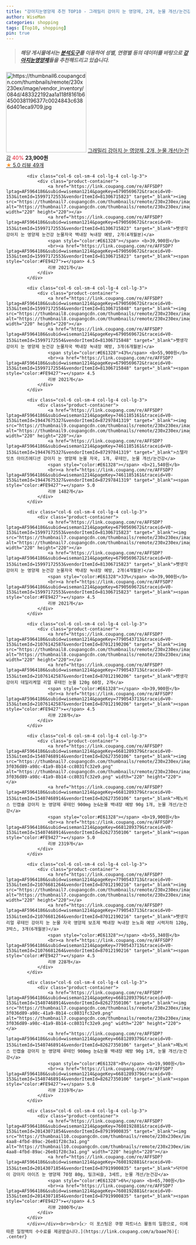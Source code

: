 ```yaml
---
title: "강아지눈영양제 추천 TOP10 - 그래밀리 강아지 눈 영양제, 2개, 눈물 개선/눈건강"
author: WiseMan
categories: shopping
tags: [Top10, shopping]
pin: true
---
```


> ##### 해당 게시물에서는 [**분석도구**](https://itemscout.io/)를 이용하여 **성별**, **연령별** 등의 데이터를 바탕으로 [**강아지눈영양제**](https://link.coupang.com/a/baae76)들을 추천해드리고 있습니다.
<div class="container"><div class="row">
            <div class="col-6 col-sm-4 col-lg-4 col-lg-3">
                <div class="product-container">
                    <a href="https://link.coupang.com/re/AFFSDP?lptag=AF5964186&subid=wiseman1214&pageKey=7475911210&traceid=V0-153&itemId=19789832086&vendorItemId=88410419725" target="_blank"><img src="https://thumbnail6.coupangcdn.com/thumbnails/remote/230x230ex/image/vendor_inventory/084d/483322192aa1a118f8161b64500381196377c0024843c6386d401eca9709.jpg" alt="https://thumbnail6.coupangcdn.com/thumbnails/remote/230x230ex/image/vendor_inventory/084d/483322192aa1a118f8161b64500381196377c0024843c6386d401eca9709.jpg" width="220" height="220"></a>
                    <a href="https://link.coupang.com/re/AFFSDP?lptag=AF5964186&subid=wiseman1214&pageKey=7475911210&traceid=V0-153&itemId=19789832086&vendorItemId=88410419725" target="_blank">그래밀리 강아지 눈 영양제, 2개, 눈물 개선/눈건강</a>
                    <span style="color:#E61328">40%</span> <b>23,900원</b>
                    <br><a href="https://link.coupang.com/re/AFFSDP?lptag=AF5964186&subid=wiseman1214&pageKey=7475911210&traceid=V0-153&itemId=19789832086&vendorItemId=88410419725" target="_blank"><span style="color:#FE9427">★</span> 5.0
                    리뷰 49개</a>
                </div>
            </div>
            
            <div class="col-6 col-sm-4 col-lg-4 col-lg-3">
                <div class="product-container">
                    <a href="https://link.coupang.com/re/AFFSDP?lptag=AF5964186&subid=wiseman1214&pageKey=6790569672&traceid=V0-153&itemId=15997172553&vendorItemId=81306715823" target="_blank"><img src="https://thumbnail7.coupangcdn.com/thumbnails/remote/230x230ex/image/vendor_inventory/8e2b/386c97c919c4d00ed00cb65de3bcd57e9e249e971fbc02cc1f9ef7315c6f.jpg" alt="https://thumbnail7.coupangcdn.com/thumbnails/remote/230x230ex/image/vendor_inventory/8e2b/386c97c919c4d00ed00cb65de3bcd57e9e249e971fbc02cc1f9ef7315c6f.jpg" width="220" height="220"></a>
                    <a href="https://link.coupang.com/re/AFFSDP?lptag=AF5964186&subid=wiseman1214&pageKey=6790569672&traceid=V0-153&itemId=15997172553&vendorItemId=81306715823" target="_blank">펫생각 강아지 눈 영양제 눈건강 눈물자국 백내장 녹내장 예방, 2개(4개월분)</a>
                    <span style="color:#E61328"></span> <b>39,900원</b>
                    <br><a href="https://link.coupang.com/re/AFFSDP?lptag=AF5964186&subid=wiseman1214&pageKey=6790569672&traceid=V0-153&itemId=15997172553&vendorItemId=81306715823" target="_blank"><span style="color:#FE9427">★</span> 4.5
                    리뷰 2021개</a>
                </div>
            </div>
            
            <div class="col-6 col-sm-4 col-lg-4 col-lg-3">
                <div class="product-container">
                    <a href="https://link.coupang.com/re/AFFSDP?lptag=AF5964186&subid=wiseman1214&pageKey=6790569672&traceid=V0-153&itemId=15997172554&vendorItemId=81306715848" target="_blank"><img src="https://thumbnail8.coupangcdn.com/thumbnails/remote/230x230ex/image/vendor_inventory/0f1e/7d688b785d783e4764e9035aab741978b9cb3479edcbb3264b9429ffa058.jpg" alt="https://thumbnail8.coupangcdn.com/thumbnails/remote/230x230ex/image/vendor_inventory/0f1e/7d688b785d783e4764e9035aab741978b9cb3479edcbb3264b9429ffa058.jpg" width="220" height="220"></a>
                    <a href="https://link.coupang.com/re/AFFSDP?lptag=AF5964186&subid=wiseman1214&pageKey=6790569672&traceid=V0-153&itemId=15997172554&vendorItemId=81306715848" target="_blank">펫생각 강아지 눈 영양제 눈건강 눈물자국 백내장 녹내장 예방, 3개(6개월분)</a>
                    <span style="color:#E61328">43%</span> <b>55,900원</b>
                    <br><a href="https://link.coupang.com/re/AFFSDP?lptag=AF5964186&subid=wiseman1214&pageKey=6790569672&traceid=V0-153&itemId=15997172554&vendorItemId=81306715848" target="_blank"><span style="color:#FE9427">★</span> 4.5
                    리뷰 2021개</a>
                </div>
            </div>
            
            <div class="col-6 col-sm-4 col-lg-4 col-lg-3">
                <div class="product-container">
                    <a href="https://link.coupang.com/re/AFFSDP?lptag=AF5964186&subid=wiseman1214&pageKey=7461185161&traceid=V0-153&itemId=19447675327&vendorItemId=87297841319" target="_blank"><img src="https://thumbnail9.coupangcdn.com/thumbnails/remote/230x230ex/image/vendor_inventory/d524/4cae50ed9bbe484f769fa9e519e16d42563b282c7904de6ee88c44fd1ea3.jpg" alt="https://thumbnail9.coupangcdn.com/thumbnails/remote/230x230ex/image/vendor_inventory/d524/4cae50ed9bbe484f769fa9e519e16d42563b282c7904de6ee88c44fd1ea3.jpg" width="220" height="220"></a>
                    <a href="https://link.coupang.com/re/AFFSDP?lptag=AF5964186&subid=wiseman1214&pageKey=7461185161&traceid=V0-153&itemId=19447675327&vendorItemId=87297841319" target="_blank">스텔라잇츠 아이즈에디션 강아지 눈 영양제 눈물 자국, 1개, 루테인, 눈물 개선/눈건강</a>
                    <span style="color:#E61328"></span> <b>21,540원</b>
                    <br><a href="https://link.coupang.com/re/AFFSDP?lptag=AF5964186&subid=wiseman1214&pageKey=7461185161&traceid=V0-153&itemId=19447675327&vendorItemId=87297841319" target="_blank"><span style="color:#FE9427">★</span> 5.0
                    리뷰 1482개</a>
                </div>
            </div>
            
            <div class="col-6 col-sm-4 col-lg-4 col-lg-3">
                <div class="product-container">
                    <a href="https://link.coupang.com/re/AFFSDP?lptag=AF5964186&subid=wiseman1214&pageKey=6790569672&traceid=V0-153&itemId=15997172553&vendorItemId=81306715823" target="_blank"><img src="https://thumbnail7.coupangcdn.com/thumbnails/remote/230x230ex/image/vendor_inventory/8e2b/386c97c919c4d00ed00cb65de3bcd57e9e249e971fbc02cc1f9ef7315c6f.jpg" alt="https://thumbnail7.coupangcdn.com/thumbnails/remote/230x230ex/image/vendor_inventory/8e2b/386c97c919c4d00ed00cb65de3bcd57e9e249e971fbc02cc1f9ef7315c6f.jpg" width="220" height="220"></a>
                    <a href="https://link.coupang.com/re/AFFSDP?lptag=AF5964186&subid=wiseman1214&pageKey=6790569672&traceid=V0-153&itemId=15997172553&vendorItemId=81306715823" target="_blank">펫생각 강아지 눈 영양제 눈건강 눈물자국 백내장 녹내장 예방, 2개(4개월분)</a>
                    <span style="color:#E61328">33%</span> <b>39,900원</b>
                    <br><a href="https://link.coupang.com/re/AFFSDP?lptag=AF5964186&subid=wiseman1214&pageKey=6790569672&traceid=V0-153&itemId=15997172553&vendorItemId=81306715823" target="_blank"><span style="color:#FE9427">★</span> 4.5
                    리뷰 2021개</a>
                </div>
            </div>
            
            <div class="col-6 col-sm-4 col-lg-4 col-lg-3">
                <div class="product-container">
                    <a href="https://link.coupang.com/re/AFFSDP?lptag=AF5964186&subid=wiseman1214&pageKey=7790543713&traceid=V0-153&itemId=21076142587&vendorItemId=87012190206" target="_blank"><img src="https://thumbnail8.coupangcdn.com/thumbnails/remote/230x230ex/image/vendor_inventory/3cc2/b4f406fffe8b306bfe5ebef9e5f65704a77a63b12b1e77664e43430a1a2a.jpg" alt="https://thumbnail8.coupangcdn.com/thumbnails/remote/230x230ex/image/vendor_inventory/3cc2/b4f406fffe8b306bfe5ebef9e5f65704a77a63b12b1e77664e43430a1a2a.jpg" width="220" height="220"></a>
                    <a href="https://link.coupang.com/re/AFFSDP?lptag=AF5964186&subid=wiseman1214&pageKey=7790543713&traceid=V0-153&itemId=21076142587&vendorItemId=87012190206" target="_blank">펫생각 강아지 데일리케얼 리얼 루테인 눈물 120g 60정, 2개</a>
                    <span style="color:#E61328"></span> <b>39,900원</b>
                    <br><a href="https://link.coupang.com/re/AFFSDP?lptag=AF5964186&subid=wiseman1214&pageKey=7790543713&traceid=V0-153&itemId=21076142587&vendorItemId=87012190206" target="_blank"><span style="color:#FE9427">★</span> 4.5
                    리뷰 228개</a>
                </div>
            </div>
            
            <div class="col-6 col-sm-4 col-lg-4 col-lg-3">
                <div class="product-container">
                    <a href="https://link.coupang.com/re/AFFSDP?lptag=AF5964186&subid=wiseman1214&pageKey=6681289379&traceid=V0-153&itemId=15407468914&vendorItemId=82627350106" target="_blank"><img src="https://thumbnail7.coupangcdn.com/thumbnails/remote/230x230ex/image/retail/images/1863440196062236-3f036d89-a98c-41a9-8b14-cc8031fc32e9.png" alt="https://thumbnail7.coupangcdn.com/thumbnails/remote/230x230ex/image/retail/images/1863440196062236-3f036d89-a98c-41a9-8b14-cc8031fc32e9.png" width="220" height="220"></a>
                    <a href="https://link.coupang.com/re/AFFSDP?lptag=AF5964186&subid=wiseman1214&pageKey=6681289379&traceid=V0-153&itemId=15407468914&vendorItemId=82627350106" target="_blank">페노비스 인캡슐 강아지 눈 영양제 루테인 900mg 눈&눈물 백내장 예방 90g 1개, 눈물 개선/눈건강</a>
                    <span style="color:#E61328"></span> <b>19,900원</b>
                    <br><a href="https://link.coupang.com/re/AFFSDP?lptag=AF5964186&subid=wiseman1214&pageKey=6681289379&traceid=V0-153&itemId=15407468914&vendorItemId=82627350106" target="_blank"><span style="color:#FE9427">★</span> 5.0
                    리뷰 2319개</a>
                </div>
            </div>
            
            <div class="col-6 col-sm-4 col-lg-4 col-lg-3">
                <div class="product-container">
                    <a href="https://link.coupang.com/re/AFFSDP?lptag=AF5964186&subid=wiseman1214&pageKey=7790543713&traceid=V0-153&itemId=21076681264&vendorItemId=87012190216" target="_blank"><img src="https://thumbnail7.coupangcdn.com/thumbnails/remote/230x230ex/image/vendor_inventory/1dfd/6bb85df301f076297a61b0ec6ffef20a7d929b7c5f99d126b68e93f64769.jpg" alt="https://thumbnail7.coupangcdn.com/thumbnails/remote/230x230ex/image/vendor_inventory/1dfd/6bb85df301f076297a61b0ec6ffef20a7d929b7c5f99d126b68e93f64769.jpg" width="220" height="220"></a>
                    <a href="https://link.coupang.com/re/AFFSDP?lptag=AF5964186&subid=wiseman1214&pageKey=7790543713&traceid=V0-153&itemId=21076681264&vendorItemId=87012190216" target="_blank">펫생각 리얼 루테인 강아지 눈 눈물 자국 영양제 보조제 백내장 녹내장 눈노화 예방 시력저하 120g, 3박스, 3개(6개월분)</a>
                    <span style="color:#E61328"></span> <b>55,340원</b>
                    <br><a href="https://link.coupang.com/re/AFFSDP?lptag=AF5964186&subid=wiseman1214&pageKey=7790543713&traceid=V0-153&itemId=21076681264&vendorItemId=87012190216" target="_blank"><span style="color:#FE9427">★</span> 4.5
                    리뷰 228개</a>
                </div>
            </div>
            
            <div class="col-6 col-sm-4 col-lg-4 col-lg-3">
                <div class="product-container">
                    <a href="https://link.coupang.com/re/AFFSDP?lptag=AF5964186&subid=wiseman1214&pageKey=6681289379&traceid=V0-153&itemId=15407468914&vendorItemId=82627350106" target="_blank"><img src="https://thumbnail7.coupangcdn.com/thumbnails/remote/230x230ex/image/retail/images/1863440196062236-3f036d89-a98c-41a9-8b14-cc8031fc32e9.png" alt="https://thumbnail7.coupangcdn.com/thumbnails/remote/230x230ex/image/retail/images/1863440196062236-3f036d89-a98c-41a9-8b14-cc8031fc32e9.png" width="220" height="220"></a>
                    <a href="https://link.coupang.com/re/AFFSDP?lptag=AF5964186&subid=wiseman1214&pageKey=6681289379&traceid=V0-153&itemId=15407468914&vendorItemId=82627350106" target="_blank">페노비스 인캡슐 강아지 눈 영양제 루테인 900mg 눈&눈물 백내장 예방 90g 1개, 눈물 개선/눈건강</a>
                    <span style="color:#E61328">8%</span> <b>19,900원</b>
                    <br><a href="https://link.coupang.com/re/AFFSDP?lptag=AF5964186&subid=wiseman1214&pageKey=6681289379&traceid=V0-153&itemId=15407468914&vendorItemId=82627350106" target="_blank"><span style="color:#FE9427">★</span> 5.0
                    리뷰 2319개</a>
                </div>
            </div>
            
            <div class="col-6 col-sm-4 col-lg-4 col-lg-3">
                <div class="product-container">
                    <a href="https://link.coupang.com/re/AFFSDP?lptag=AF5964186&subid=wiseman1214&pageKey=7608192881&traceid=V0-153&itemId=20143071854&vendorItemId=87919900835" target="_blank"><img src="https://thumbnail10.coupangcdn.com/thumbnails/remote/230x230ex/image/retail/images/2023/11/29/10/5/01becc9f-4aa8-4fbd-89ac-26e81f28c3a1.png" alt="https://thumbnail10.coupangcdn.com/thumbnails/remote/230x230ex/image/retail/images/2023/11/29/10/5/01becc9f-4aa8-4fbd-89ac-26e81f28c3a1.png" width="220" height="220"></a>
                    <a href="https://link.coupang.com/re/AFFSDP?lptag=AF5964186&subid=wiseman1214&pageKey=7608192881&traceid=V0-153&itemId=20143071854&vendorItemId=87919900835" target="_blank">닥터바이 강아지 아이즈 눈 영양제 70정 80g, 밀크씨슬, 3세트, 눈물 개선/눈건강</a>
                    <span style="color:#E61328">6%</span> <b>65,700원</b>
                    <br><a href="https://link.coupang.com/re/AFFSDP?lptag=AF5964186&subid=wiseman1214&pageKey=7608192881&traceid=V0-153&itemId=20143071854&vendorItemId=87919900835" target="_blank"><span style="color:#FE9427">★</span> 4.5
                    리뷰 2800개</a>
                </div>
            </div>
            </div></div><br><br>[👉 이 포스팅은 쿠팡 파트너스 활동의 일환으로, 이에 따른 일정액의 수수료를 제공받습니다.](https://link.coupang.com/a/baae76){: .center}